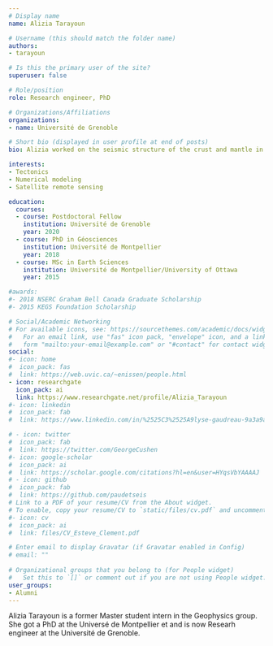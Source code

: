 ```yaml
---
# Display name
name: Alizia Tarayoun

# Username (this should match the folder name)
authors:
- tarayoun

# Is this the primary user of the site?
superuser: false

# Role/position
role: Research engineer, PhD

# Organizations/Affiliations
organizations:
- name: Université de Grenoble

# Short bio (displayed in user profile at end of posts)
bio: Alizia worked on the seismic structure of the crust and mantle in northwestern Canada. She is now PhD student at the Université de Grenoble.

interests:
- Tectonics
- Numerical modeling
- Satellite remote sensing

education:
  courses:
  - course: Postdoctoral Fellow
    institution: Université de Grenoble
    year: 2020
  - course: PhD in Géosciences
    institution: Université de Montpellier
    year: 2018
  - course: MSc in Earth Sciences
    institution: Université de Montpellier/University of Ottawa
    year: 2015

#awards:
#- 2018 NSERC Graham Bell Canada Graduate Scholarship
#- 2015 KEGS Foundation Scholarship

# Social/Academic Networking
# For available icons, see: https://sourcethemes.com/academic/docs/widgets/#icons
#   For an email link, use "fas" icon pack, "envelope" icon, and a link in the
#   form "mailto:your-email@example.com" or "#contact" for contact widget.
social:
#- icon: home
#  icon_pack: fas
#  link: https://web.uvic.ca/~enissen/people.html
- icon: researchgate
  icon_pack: ai
  link: https://www.researchgate.net/profile/Alizia_Tarayoun
#- icon: linkedin
#  icon_pack: fab
#  link: https://www.linkedin.com/in/%2525C3%2525A9lyse-gaudreau-9a3a9a90/?originalSubdomain=ca

# - icon: twitter
#  icon_pack: fab
#  link: https://twitter.com/GeorgeCushen
#- icon: google-scholar
#  icon_pack: ai
#  link: https://scholar.google.com/citations?hl=en&user=HYqsVbYAAAAJ
# - icon: github
#  icon_pack: fab
#  link: https://github.com/paudetseis
# Link to a PDF of your resume/CV from the About widget.
# To enable, copy your resume/CV to `static/files/cv.pdf` and uncomment the lines below.  
#- icon: cv
#  icon_pack: ai
#  link: files/CV_Esteve_Clement.pdf

# Enter email to display Gravatar (if Gravatar enabled in Config)
# email: ""
  
# Organizational groups that you belong to (for People widget)
#   Set this to `[]` or comment out if you are not using People widget.  
user_groups:
- Alumni
---
```


Alizia Tarayoun is a former Master student intern in the Geophysics group. She got a PhD at the Universé de Montpellier et and is now Researh engineer at the Université de Grenoble.

